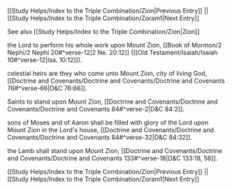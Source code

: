 [[Study Helps/Index to the Triple Combination/Zion|Previous Entry]]  ||  [[Study Helps/Index to the Triple Combination/Zoram1|Next Entry]]

 See also [[Study Helps/Index to the Triple Combination/Zion|Zion]]

 the Lord to perform his whole work upon Mount Zion, [[Book of Mormon/2 Nephi/2 Nephi 20#^verse-12|2 Ne. 20:12]] ([[Old Testament/Isaiah/Isaiah 10#^verse-12|Isa. 10:12]]).

 celestial heirs are they who come unto Mount Zion, city of living God, [[Doctrine and Covenants/Doctrine and Covenants/Doctrine and Covenants 76#^verse-66|D&C 76:66]].

 Saints to stand upon Mount Zion, [[Doctrine and Covenants/Doctrine and Covenants/Doctrine and Covenants 84#^verse-2|D&C 84:2]].

 sons of Moses and of Aaron shall be filled with glory of the Lord upon Mount Zion in the Lord's house, [[Doctrine and Covenants/Doctrine and Covenants/Doctrine and Covenants 84#^verse-32|D&C 84:32]].

 the Lamb shall stand upon Mount Zion, [[Doctrine and Covenants/Doctrine and Covenants/Doctrine and Covenants 133#^verse-18|D&C 133:18, 56]].

[[Study Helps/Index to the Triple Combination/Zion|Previous Entry]]  ||  [[Study Helps/Index to the Triple Combination/Zoram1|Next Entry]]
